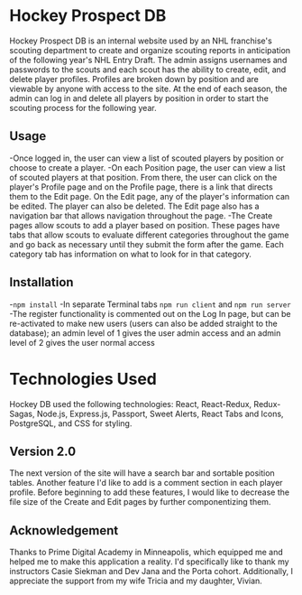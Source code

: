 # Hockey Prospect DB
Hockey Prospect DB is an internal website used by an NHL franchise's scouting department to create and organize scouting reports in anticipation of the following year's NHL Entry Draft. The admin assigns usernames and passwords to the scouts and each scout has the ability to create, edit, and delete player profiles. Profiles are broken down by position and are viewable by anyone with access to the site. At the end of each season, the admin can log in and delete all players by position in order to start the scouting process for the following year.

## Usage
-Once logged in, the user can view a list of scouted players by position or choose to create a player.
-On each Position page, the user can view a list of scouted players at that position. From there, the user can click on the player's Profile page and on the Profile page, there is a link that directs them to the Edit page. On the Edit page, any of the player's information can be edited. The player can also be deleted. The Edit page also has a navigation bar that allows navigation throughout the page.
-The Create pages allow scouts to add a player based on position. These pages have tabs that allow scouts to evaluate different categories throughout the game and go back as necessary until they submit the form after the game. Each category tab has information on what to look for in that category.

## Installation
-`npm install`
-In separate Terminal tabs `npm run client` and `npm run server`
-The register functionality is commented out on the Log In page, but can be re-activated to make new users (users can also be added straight to the database); an admin level of 1 gives the user admin access and an admin level of 2 gives the user normal access

# Technologies Used
Hockey DB used the following technologies: React, React-Redux, Redux-Sagas, Node.js, Express.js, Passport, Sweet Alerts, React Tabs and Icons, PostgreSQL, and CSS for styling.

## Version 2.0
The next version of the site will have a search bar and sortable position tables. Another feature I'd like to add is a comment section in each player profile. Before beginning to add these features, I would like to decrease the file size of the Create and Edit pages by further componentizing them.

## Acknowledgement
Thanks to Prime Digital Academy in Minneapolis, which equipped me and helped me to make this application a reality. I'd specifically like to thank my instructors Casie Siekman and Dev Jana and the Porta cohort. Additionally, I appreciate the support from my wife Tricia and my daughter, Vivian.